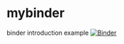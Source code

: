 # mybinder
binder introduction example
[![Binder](https://mybinder.org/badge_logo.svg)](https://mybinder.org/v2/gh/nzerik/mybinder/master)
